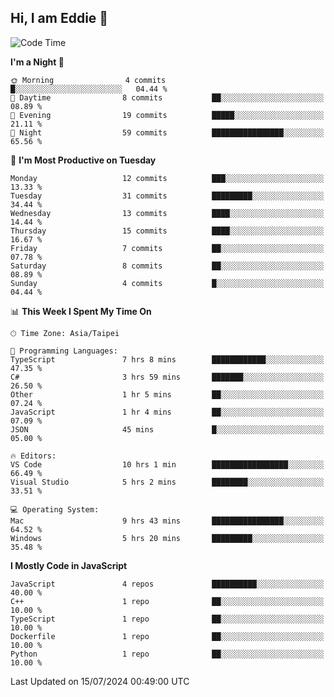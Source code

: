 ## Hi, I am Eddie 👋

<!--START_SECTION:waka-->
![Code Time](http://img.shields.io/badge/Code%20Time-199%20hrs%2038%20mins-blue)

**I'm a Night 🦉** 

```text
🌞 Morning                4 commits           █░░░░░░░░░░░░░░░░░░░░░░░░   04.44 % 
🌆 Daytime                8 commits           ██░░░░░░░░░░░░░░░░░░░░░░░   08.89 % 
🌃 Evening                19 commits          █████░░░░░░░░░░░░░░░░░░░░   21.11 % 
🌙 Night                  59 commits          ████████████████░░░░░░░░░   65.56 % 
```
📅 **I'm Most Productive on Tuesday** 

```text
Monday                   12 commits          ███░░░░░░░░░░░░░░░░░░░░░░   13.33 % 
Tuesday                  31 commits          █████████░░░░░░░░░░░░░░░░   34.44 % 
Wednesday                13 commits          ████░░░░░░░░░░░░░░░░░░░░░   14.44 % 
Thursday                 15 commits          ████░░░░░░░░░░░░░░░░░░░░░   16.67 % 
Friday                   7 commits           ██░░░░░░░░░░░░░░░░░░░░░░░   07.78 % 
Saturday                 8 commits           ██░░░░░░░░░░░░░░░░░░░░░░░   08.89 % 
Sunday                   4 commits           █░░░░░░░░░░░░░░░░░░░░░░░░   04.44 % 
```


📊 **This Week I Spent My Time On** 

```text
🕑︎ Time Zone: Asia/Taipei

💬 Programming Languages: 
TypeScript               7 hrs 8 mins        ████████████░░░░░░░░░░░░░   47.35 % 
C#                       3 hrs 59 mins       ███████░░░░░░░░░░░░░░░░░░   26.50 % 
Other                    1 hr 5 mins         ██░░░░░░░░░░░░░░░░░░░░░░░   07.24 % 
JavaScript               1 hr 4 mins         ██░░░░░░░░░░░░░░░░░░░░░░░   07.09 % 
JSON                     45 mins             █░░░░░░░░░░░░░░░░░░░░░░░░   05.00 % 

🔥 Editors: 
VS Code                  10 hrs 1 min        █████████████████░░░░░░░░   66.49 % 
Visual Studio            5 hrs 2 mins        ████████░░░░░░░░░░░░░░░░░   33.51 % 

💻 Operating System: 
Mac                      9 hrs 43 mins       ████████████████░░░░░░░░░   64.52 % 
Windows                  5 hrs 20 mins       █████████░░░░░░░░░░░░░░░░   35.48 % 
```

**I Mostly Code in JavaScript** 

```text
JavaScript               4 repos             ██████████░░░░░░░░░░░░░░░   40.00 % 
C++                      1 repo              ██░░░░░░░░░░░░░░░░░░░░░░░   10.00 % 
TypeScript               1 repo              ██░░░░░░░░░░░░░░░░░░░░░░░   10.00 % 
Dockerfile               1 repo              ██░░░░░░░░░░░░░░░░░░░░░░░   10.00 % 
Python                   1 repo              ██░░░░░░░░░░░░░░░░░░░░░░░   10.00 % 
```




 Last Updated on 15/07/2024 00:49:00 UTC
<!--END_SECTION:waka-->
